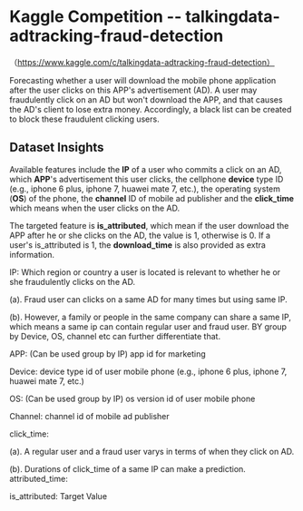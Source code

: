 # Kaggle Competition -- talkingdata-adtracking-fraud-detection 
（https://www.kaggle.com/c/talkingdata-adtracking-fraud-detection）

Forecasting whether a user will download the mobile phone application after the user clicks on this APP's advertisement (AD). A user may fraudulently click on an AD but won't download the APP, and that causes the AD's client to lose extra money. Accordingly, a black list can be created to block these fraudulent clicking users. 



## Dataset Insights

Available features include the **IP** of a user who commits a click on an AD, which **APP**'s advertisement this user clicks, the cellphone **device** type ID (e.g., iphone 6 plus, iphone 7, huawei mate 7, etc.), the operating system (**OS**) of the phone, the **channel** ID of mobile ad publisher and the **click_time** which means when the user clicks on the AD. 

The targeted feature is **is_attributed**, which mean if the user download the APP after he or she clicks on the AD, the value is 1, otherwise is 0. If a user's is_attributed is 1, the **download_time** is also provided as extra information.

IP: Which region or country a user is located is relevant to whether he or she fraudulently clicks on the AD. 

(a). Fraud user can clicks on a same AD for many times but using same IP. 

(b). However, a family or people in the same company can share a same IP, which means a same ip can contain regular user and fraud user. 
BY group by Device, OS, channel etc can further differentiate that. 

APP: (Can be used group by IP) app id for marketing 

Device: device type id of user mobile phone (e.g., iphone 6 plus, iphone 7, huawei mate 7, etc.) 

OS: (Can be used group by IP) os version id of user mobile phone 

Channel: channel id of mobile ad publisher 

click_time: 

(a). A regular user and a fraud user varys in terms of when they click on AD.

(b). Durations of click_time of a same IP can make a prediction. attributed_time:

is_attributed: Target Value



